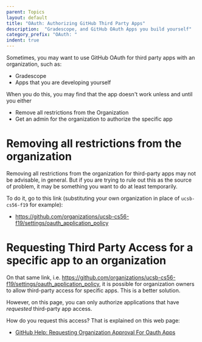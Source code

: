 ```yaml
---
parent: Topics
layout: default
title: "OAuth: Authorizing GitHub Third Party Apps"
description:  "Gradescope, and GitHub OAuth Apps you build yourself"
category_prefix: "OAuth: "
indent: true
---
```


Sometimes, you may want to use  GitHub OAuth for third party apps with an organization, such as:
* Gradescope
* Apps that you are developing yourself

When you do this, you may find that the app doesn't work unless and until you either
* Remove all restrictions from the Organization
* Get an admin for the organization to authorize the specific app

# Removing all restrictions from the organization

Removing all restrictions from the organization for third-party apps may not be advisable, in general. But if you are trying to rule
out this as the source of problem, it may be something you want to do at least temporarily.

To do it, go to this link (substituting your own organization in place of `ucsb-cs56-f19` for example):

* <https://github.com/organizations/ucsb-cs56-f19/settings/oauth_application_policy>

# Requesting Third Party Access for a specific app to an organization

On that same link, i.e. <https://github.com/organizations/ucsb-cs56-f19/settings/oauth_application_policy>, it is
possible for organization owners to allow third-party access for specific apps.  This is a better solution.

However, on this page, you can only authorize applications that have *requested* third-party app access.

How do you request this access? That is explained on this web page:
* [GitHub Help: Requesting Organization Approval For Oauth Apps](https://help.github.com/en/github/setting-up-and-managing-your-github-user-account/requesting-organization-approval-for-oauth-apps)


